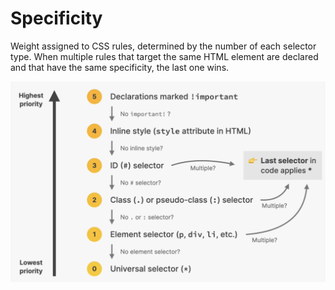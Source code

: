# Specificity

Weight assigned to CSS rules, determined by the number of each selector type. When multiple rules that target the same HTML element are declared and that have the same specificity, the last one wins.

![alt text](image.png)
